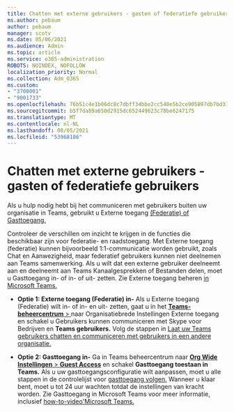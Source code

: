 ```yaml
---
title: Chatten met externe gebruikers - gasten of federatiefe gebruikers
ms.author: pebaum
author: pebaum
manager: scotv
ms.date: 05/06/2021
ms.audience: Admin
ms.topic: article
ms.service: o365-administration
ROBOTS: NOINDEX, NOFOLLOW
localization_priority: Normal
ms.collection: Adm_O365
ms.custom:
- "3700001"
- "9001733"
ms.openlocfilehash: 76b51c4e1b06dc8c7dbff34bbe2cc540e5b2ce905097db7bd33ff2884d8a5469
ms.sourcegitcommit: b5f7da89a650d2915dc652449623c78be6247175
ms.translationtype: MT
ms.contentlocale: nl-NL
ms.lasthandoff: 08/05/2021
ms.locfileid: "53968186"
---
```

# <a name="chat-with-external-users---guests-or-federated-users"></a>Chatten met externe gebruikers - gasten of federatiefe gebruikers

Als u hulp nodig hebt bij het communiceren met gebruikers buiten uw organisatie in Teams, gebruikt u Externe toegang [(Federatie) of Gasttoegang.](/microsoftteams/manage-external-access#external-access-vs-guest-access)

Controleer de verschillen om inzicht te krijgen in de functies die beschikbaar zijn voor federatie- en raadstoegang. Met Externe toegang (federatie) kunnen bijvoorbeeld 1:1-communicatie worden gebruikt, zoals Chat en Aanwezigheid, maar federatief gebruikers kunnen niet deelnemen aan Teams samenwerking. Als u wilt dat een externe gebruiker deelneemt aan en deelneemt aan Teams Kanaalgesprekken of Bestanden delen, moet u Gasttoegang in- of in- of uit- zetten. Zie Externe toegang beheren [in Microsoft Teams.](/microsoftteams/manage-external-access#external-access-vs-guest-access)

- **Optie 1: Externe toegang (Federatie) in-** Als u Externe toegang (Federatie) wilt in- of in- en uit- zetten, gaat u in het [ **Teams-beheercentrum**  > ](https://admin.teams.microsoft.com/company-wide-settings/external-communications) naar Organisatiebrede Instellingen Externe toegang en schakel u Gebruikers kunnen communiceren met Skype voor Bedrijven en **Teams gebruikers.** Volg de stappen in [Laat uw Teams gebruikers chatten en communiceren met gebruikers in een andere organisatie.](/microsoftteams/manage-external-access#let-your-teams-users-chat-and-communicate-with-users-in-another-organization)

- **Optie 2: Gasttoegang in-** Ga in Teams beheercentrum naar [ **Org Wide Instellingen**  >  **Guest Access**](https://admin.teams.microsoft.com/company-wide-settings/guest-configuration) en schakel **Gasttoegang toestaan in Teams.** Als u uw gasttoegangsconfiguratie wilt aanpassen, moet u alle stappen in de controlelijst voor [gasttoegang volgen.](/microsoftteams/guest-access-checklist) Wanneer u klaar bent, moet u tot 24 uur wachten totdat de instellingen van kracht worden. Zie Gasttoegang in Microsoft Teams voor meer informatie, inclusief [how-to-video'Microsoft Teams.](/microsoftteams/guest-access)